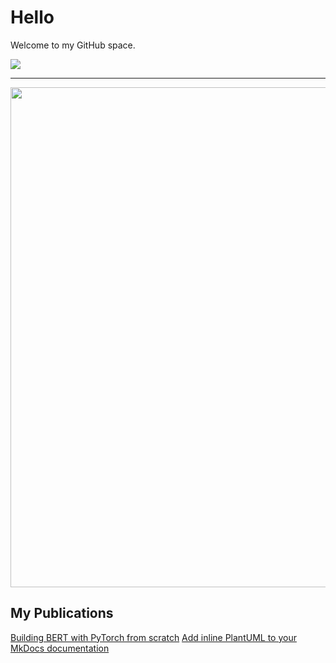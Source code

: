 # Hello

Welcome to my GitHub space.

[![](https://img.shields.io/badge/LinkedIn-0077B5?style=for-the-badge&logo=linkedin&logoColor=white)](https://www.linkedin.com/in/douglas-sterling/)

-------------

<!-- <span id="header" align="center">
  <img src="https://media.giphy.com/media/CfsHhb5lUjBcLuXmz6/giphy.gif" width="250"/>
</span>
 -->
<div id="header" align="center">
  <img src="https://media.giphy.com/media/pVGsAWjzvXcZW4ZBTE/giphy.gif" width="800"/>
</div>

<!-- <div id="header" align="center">
  <img src="https://media.giphy.com/media/KHh7jLrG6gIXBTnxsp/giphy.gif" width="600"/>
</div> -->

## My Publications

[Building BERT with PyTorch from scratch](https://coaxsoft.com/blog/building-bert-with-pytorch-from-scratch)
[Add inline PlantUML to your MkDocs documentation](https://medium.com/@michkravets/add-inline-plantuml-to-your-mkdocs-documentation-9a2acb7599a6)
